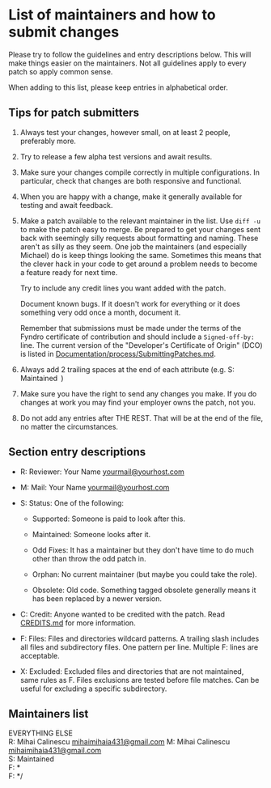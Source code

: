 <!-- SPDX-License-Identifier: MIT -->

# List of maintainers and how to submit changes

Please try to follow the guidelines and entry descriptions below. This will make things easier on the maintainers.
Not all guidelines apply to every patch so apply common sense.

When adding to this list, please keep entries in alphabetical order.

## Tips for patch submitters

1.  Always test your changes, however small, on at least 2 people, preferably more.

2.  Try to release a few alpha test versions and await results.

3.  Make sure your changes compile correctly in multiple configurations.
    In particular, check that changes are both responsive and functional.

4.  When you are happy with a change, make it generally available for testing and await feedback.

5.  Make a patch available to the relevant maintainer in the list.
    Use `diff -u` to make the patch easy to merge. Be prepared to get
    your changes sent back with seemingly silly requests about formatting and naming.
    These aren't as silly as they seem. One job the maintainers (and especially Michael)
    do is keep things looking the same. Sometimes this means that the clever hack
    in your code to get around a problem needs to become a feature ready for next time.

    Try to include any credit lines you want added with the patch.
    
    Document known bugs. If it doesn't work for everything or
    it does something very odd once a month, document it.

    Remember that submissions must be made under the terms of the Fyndro certificate of contribution
    and should include a `Signed-off-by:` line. The current version of the "Developer's Certificate of Origin"
    (DCO) is listed in [Documentation/process/SubmittingPatches.md](https://github.com/CMihai99/fyndro/blob/main/Documentation/process/SubmittingPatches.md).

6.  Always add 2 trailing spaces at the end of each attribute (e.g. S: Maintained  )

7.  Make sure you have the right to send any changes you make. If you do changes
    at work you may find your employer owns the patch, not you.

8.  Do not add any entries after THE REST. That will be at the end of the file, no matter the circumstances.

## Section entry descriptions

-   R: Reviewer: Your Name <yourmail@yourhost.com>

-   M: Mail: Your Name <yourmail@yourhost.com>

-   S: Status: One of the following:

    -   Supported: Someone is paid to look after this.

    -   Maintained: Someone looks after it.

    -   Odd Fixes: It has a maintainer but they don't have time to do much
        other than throw the odd patch in.

    -   Orphan: No current maintainer (but maybe you could take the role).

    -   Obsolete: Old code. Something tagged obsolete generally means
        it has been replaced by a newer version.

-   C: Credit: Anyone wanted to be credited with the patch.
    Read [CREDITS.md](https://github.com/CMihai99/fyndro/blob/main/CREDITS.md) for more information.

-   F: Files: Files and directories wildcard patterns.
    A trailing slash includes all files and subdirectory files.
    One pattern per line. Multiple F: lines are acceptable.

-   X: Excluded: Excluded files and directories that are not maintained,
    same rules as F. Files exclusions are tested before file matches.
    Can be useful for excluding a specific subdirectory.

## Maintainers list

EVERYTHING ELSE  
R: Mihai Calinescu <mihaimihaia431@gmail.com>
M: Mihai Calinescu <mihaimihaia431@gmail.com>  
S: Maintained  
F: *  
F: */

